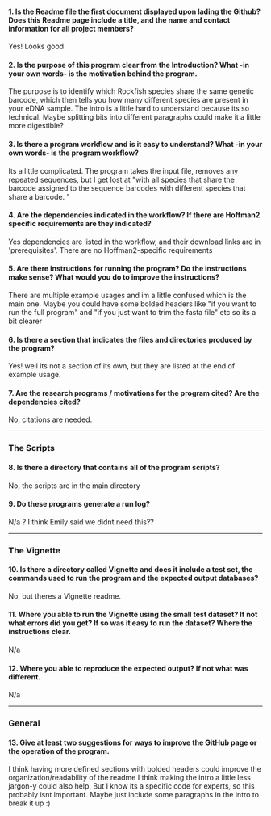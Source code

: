 #### 1. Is the Readme file the first document displayed upon lading the Github?  Does this Readme page include a title, and the name and contact information for all project members?
Yes! Looks good

#### 2. Is the purpose of this program clear from the Introduction?  What -in your own words- is the motivation behind the program.
The purpose is to identify which Rockfish species share the same genetic barcode, which then tells you how many different species are present in your eDNA sample.
The intro is a little hard to understand because its so technical. Maybe splitting bits into different paragraphs could make it a little more digestible?

#### 3. Is there a program workflow and is it easy to understand?  What -in your own words- is the program workflow?
Its a little complicated. 
The program takes the input file, removes any repeated sequences, but I get lost at "with all species that share the barcode assigned to the sequence barcodes with different species that share a barcode. "

#### 4. Are the dependencies indicated in the workflow?  If there are Hoffman2 specific requirements are they indicated?
Yes dependencies are listed in the workflow, and their download links are in 'prerequisites'.
There are no Hoffman2-specific requirements

#### 5. Are there instructions for running the program?  Do the instructions make sense?  What would you do to improve the instructions?
There are multiple example usages and im a little confused which is the main one. 
Maybe you could have some bolded headers like "if you want to run the full program" and "if you just want to trim the fasta file" etc so its a bit clearer

#### 6. Is there a section that indicates the files and directories produced by the program?
Yes! well its not a section of its own, but they are listed at the end of example usage. 

#### 7. Are the research programs / motivations for the program cited?  Are the dependencies cited?
No, citations are needed.

---

### The Scripts

#### 8. Is there a directory that contains all of the program scripts?
No, the scripts are in the main directory

#### 9. Do these programs generate a run log?
N/a ? I think Emily said we didnt need this??

---

### The Vignette

#### 10. Is there a directory called Vignette and does it include a test set, the commands used to run the program and the expected output databases?
No, but theres a Vignette readme. 

#### 11. Where you able to run the Vignette using the small test dataset? If not what errors did you get?  If so was it easy to run the dataset?  Where the instructions clear.
N/a

#### 12. Where you able to reproduce the expected output?  If not what was different.   
N/a

---

### General

#### 13. Give __at least two__ suggestions for ways to improve the GitHub page or the operation of the program.
I think having more defined sections with bolded headers could improve the organization/readability of the readme
I think making the intro a little less jargon-y could also help. But I know its a specific code for experts, so this probably isnt important. Maybe just include some paragraphs in the intro to break it up
:)
